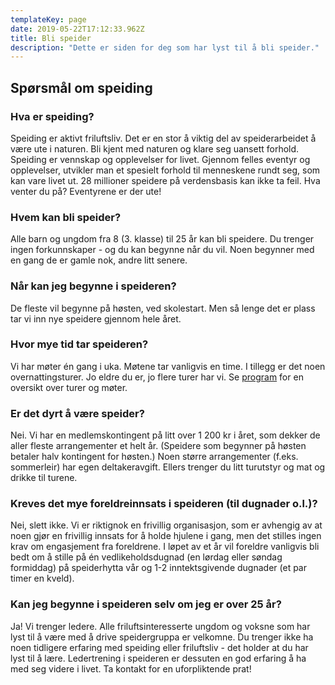 ```yaml
---
templateKey: page
date: 2019-05-22T17:12:33.962Z
title: Bli speider
description: "Dette er siden for deg som har lyst til å bli speider."
---
```


## Spørsmål om speiding

### Hva er speiding?

Speiding er aktivt friluftsliv. Det er en stor å viktig del av speiderarbeidet å være ute i naturen. Bli kjent med naturen og klare seg uansett forhold. Speiding er vennskap og opplevelser for livet. Gjennom felles eventyr og opplevelser, utvikler man et spesielt forhold til menneskene rundt seg, som kan vare livet ut. 28 millioner speidere på verdensbasis kan ikke ta feil. Hva venter du på? Eventyrene er der ute!

### Hvem kan bli speider?

Alle barn og ungdom fra 8 (3. klasse) til 25 år kan bli speidere. Du trenger ingen forkunnskaper - og du kan begynne når du vil. Noen begynner med en gang de er gamle nok, andre litt senere.

### Når kan jeg begynne i speideren?

De fleste vil begynne på høsten, ved skolestart. Men så lenge det er plass tar vi inn nye speidere gjennom hele året.

### Hvor mye tid tar speideren?

Vi har møter én gang i uka. Møtene tar vanligvis en time. I tillegg er det noen overnattingsturer. Jo eldre du er, jo flere turer har vi. Se [program](/program/) for en oversikt over turer og møter.

### Er det dyrt å være speider?

Nei. Vi har en medlemskontingent på litt over 1 200 kr i året, som dekker de aller fleste arrangementer et helt år. (Speidere som begynner på høsten betaler halv kontingent for høsten.) Noen større arrangementer (f.eks. sommerleir) har egen deltakeravgift. Ellers trenger du litt turutstyr og mat og drikke til turene.

### Kreves det mye foreldreinnsats i speideren (til dugnader o.l.)?

Nei, slett ikke. Vi er riktignok en frivillig organisasjon, som er avhengig av at noen gjør en frivillig innsats for å holde hjulene i gang, men det stilles ingen krav om engasjement fra foreldrene. I løpet av et år vil foreldre vanligvis bli bedt om å stille på én vedlikeholdsdugnad (en lørdag eller søndag formiddag) på speiderhytta vår og 1-2 inntektsgivende dugnader (et par timer en kveld).

### Kan jeg begynne i speideren selv om jeg er over 25 år?

Ja! Vi trenger ledere. Alle friluftsinteresserte ungdom og voksne som har lyst til å være med å drive speidergruppa er velkomne. Du trenger ikke ha noen tidligere erfaring med speiding eller friluftsliv - det holder at du har lyst til å lære. Ledertrening i speideren er dessuten en god erfaring å ha med seg videre i livet. Ta kontakt for en uforpliktende prat!
